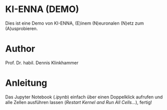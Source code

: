 # KI-ENNA (DEMO)
Dies ist eine Demo von KI-ENNA, (E)inem (N)euronalen (N)etz zum (A)usprobieren.

# Author
Prof. Dr. habil. Dennis Klinkhammer

# Anleitung
Das Jupyter Notebook (*.ipynb*) einfach über einen Doppelklick aufrufen und alle Zellen ausführen lassen (*Restart Kernel and Run All Cells...*), fertig!
